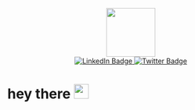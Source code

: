 <div id="header" align="center">
  <img src="https://media.giphy.com/media/M9gbBd9nbDrOTu1Mqx/giphy.gif" width="100"/>
</div>
  <div id="badges" align="center">
  <a href="https://www.linkedin.com/in/thesatyamchaturvedi/">
    <img src="https://img.shields.io/badge/LinkedIn-blue?style=for-the-badge&logo=linkedin&logoColor=white" alt="LinkedIn Badge"/>
  </a>
 
  <a href="https://twitter.com/SKCHAUB40739540">
    <img src="https://img.shields.io/badge/Twitter-blue?style=for-the-badge&logo=twitter&logoColor=white" alt="Twitter Badge"/>
  </a>
</div>
<div id="badges" align="center">
<img src="https://komarev.com/ghpvc/?username=SATYAMKRIS&style=flat-square&color=blue" alt=""/>
</div>
<h1>
  hey there
  <img src="https://media.giphy.com/media/hvRJCLFzcasrR4ia7z/giphy.gif" width="30px"/>
</h1>



<!--
**SATYAMKRIS/SATYAMKRIS** is a ✨ _special_ ✨ repository because its `README.md` (this file) appears on your GitHub profile.

Here are some ideas to get you started:

- 🔭 I’m currently working on ...My Skills
- 🌱 I’m currently learning ...DSA
- 👯 I’m looking to collaborate on ...Open Source Contribution
- 🤔 I’m looking for help with ...
- 💬 Ask me about ...
- 📫 How to reach me: ...https://www.linkedin.com/in/thesatyamchaturvedi/

- 😄 Pronouns: ...He/Him
- ⚡ Fun fact: ...
-->
